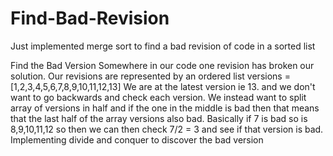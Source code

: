 # Find-Bad-Revision
Just implemented merge sort to find a bad revision of code in a sorted list

Find the Bad Version
Somewhere in our code one revision has broken our solution.
Our revisions are represented by an ordered list
versions = [1,2,3,4,5,6,7,8,9,10,11,12,13]
We are at the latest version ie 13. and we don't want to go backwards and check each version.
We instead want to split array of versions in half and if the one in the middle is bad then
that means that the last half of the array versions also bad.
Basically if 7 is bad so is 8,9,10,11,12 so then we can then check 7/2 = 3 and see if that version is bad.
Implementing divide and conquer to discover the bad version
